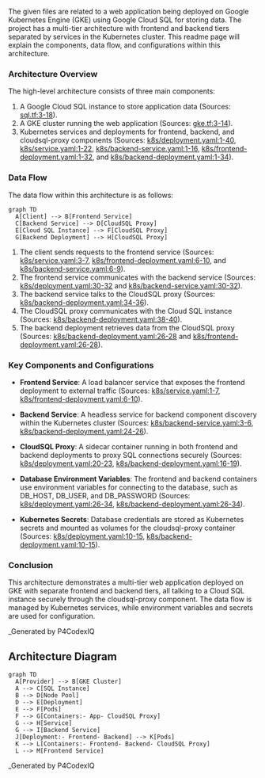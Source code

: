 The given files are related to a web application being deployed on Google Kubernetes Engine (GKE) using Google Cloud SQL for storing data. The project has a multi-tier architecture with frontend and backend tiers separated by services in the Kubernetes cluster. This readme page will explain the components, data flow, and configurations within this architecture.

### Architecture Overview

The high-level architecture consists of three main components:
1. A Google Cloud SQL instance to store application data (Sources: [sql.tf:3-18]()).
2. A GKE cluster running the web application (Sources: [gke.tf:3-14]()).
3. Kubernetes services and deployments for frontend, backend, and cloudsql-proxy components (Sources: [k8s/deployment.yaml:1-40](), [k8s/service.yaml:1-22](), [k8s/backend-service.yaml:1-16](), [k8s/frontend-deployment.yaml:1-32](), and [k8s/backend-deployment.yaml:1-34]()).

### Data Flow

The data flow within this architecture is as follows:

```mermaid
graph TD
  A[Client] --> B[Frontend Service]
  C[Backend Service] --> D[CloudSQL Proxy]
  E[Cloud SQL Instance] --> F[CloudSQL Proxy]
  G[Backend Deployment] --> H[CloudSQL Proxy]
```
1. The client sends requests to the frontend service (Sources: [k8s/service.yaml:3-7](), [k8s/frontend-deployment.yaml:6-10](), and [k8s/backend-service.yaml:6-9]()).
2. The frontend service communicates with the backend service (Sources: [k8s/deployment.yaml:30-32]() and [k8s/backend-service.yaml:30-32]()).
3. The backend service talks to the CloudSQL proxy (Sources: [k8s/backend-deployment.yaml:34-36]()).
4. The CloudSQL proxy communicates with the Cloud SQL instance (Sources: [k8s/backend-deployment.yaml:38-40]()).
5. The backend deployment retrieves data from the CloudSQL proxy (Sources: [k8s/backend-deployment.yaml:26-28]() and [k8s/frontend-deployment.yaml:26-28]()).

### Key Components and Configurations

- **Frontend Service**: A load balancer service that exposes the frontend deployment to external traffic (Sources: [k8s/service.yaml:1-7](), [k8s/frontend-deployment.yaml:6-10]()).
  
- **Backend Service**: A headless service for backend component discovery within the Kubernetes cluster (Sources: [k8s/backend-service.yaml:3-6](), [k8s/backend-deployment.yaml:24-26]()).
  
- **CloudSQL Proxy**: A sidecar container running in both frontend and backend deployments to proxy SQL connections securely (Sources: [k8s/deployment.yaml:20-23](), [k8s/backend-deployment.yaml:16-19]()).
  
- **Database Environment Variables**: The frontend and backend containers use environment variables for connecting to the database, such as DB_HOST, DB_USER, and DB_PASSWORD (Sources: [k8s/deployment.yaml:26-34](), [k8s/backend-deployment.yaml:26-34]()).
  
- **Kubernetes Secrets**: Database credentials are stored as Kubernetes secrets and mounted as volumes for the cloudsql-proxy container (Sources: [k8s/deployment.yaml:10-15](), [k8s/backend-deployment.yaml:10-15]()).
  
### Conclusion

This architecture demonstrates a multi-tier web application deployed on GKE with separate frontend and backend tiers, all talking to a Cloud SQL instance securely through the cloudsql-proxy component. The data flow is managed by Kubernetes services, while environment variables and secrets are used for configuration.

_Generated by P4CodexIQ

## Architecture Diagram

```mermaid
graph TD
  A[Provider] --> B[GKE Cluster]
  A --> C[SQL Instance]
  B --> D[Node Pool]
  D --> E[Deployment]
  E --> F[Pods]
  F --> G[Containers:- App- CloudSQL Proxy]
  G --> H[Service]
  G --> I[Backend Service]
  J[Deployment:- Frontend- Backend] --> K[Pods]
  K --> L[Containers:- Frontend- Backend- CloudSQL Proxy]
  L --> M[Frontend Service]
```

_Generated by P4CodexIQ
